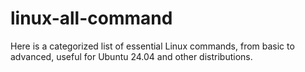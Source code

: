 # linux-all-command
Here is a categorized list of essential Linux commands, from basic to advanced, useful for Ubuntu 24.04 and other distributions.
